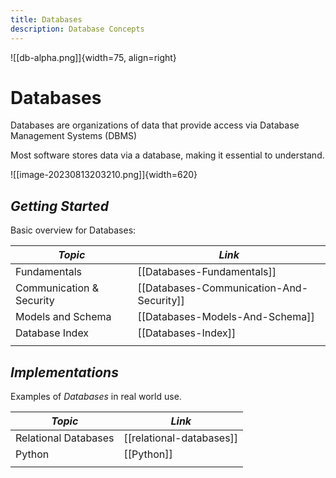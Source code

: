 ```yaml
---
title: Databases
description: Database Concepts
---
```


<!---- Image: Logo, Width 75 --------->

![[db-alpha.png]]{width=75, align=right}

# Databases
Databases are organizations of data that provide access via Database Management Systems (DBMS)
<!-- What? --------------------------->

<!-- Why Should People Care? --------->
Most software stores data via a database, making it essential to understand.

<!---- Image: Screenshot, Width 520 -->
![[image-20230813203210.png]]{width=620}

<!-- How Does It Fit Into Process?  -->

<!---- Image: Diagram, Width 720 ----->



<!----------------------------------------------------------------------------->

<!-- ## ***Nice to Know***
Information that will greatly help in understanding all things Databases:

| *Topic*                         | *Link*                                      |
| ------------------------------- | -------------------------------------       |
| Computer Basics                 | [[Computer-Basics]]                         |
| Windows Basics                  | [[Windows]]                                 |
|                                 |                                             | -->

<!----------------------------------------------------------------------------->

## ***Getting Started***
Basic overview for Databases:

| *Topic*                         | *Link*                                     |
| ------------------------------- | ------------------------------------------ |
| Fundamentals                    | [[Databases-Fundamentals]]                 |
| Communication & Security        | [[Databases-Communication-And-Security]]   |
| Models and Schema               | [[Databases-Models-And-Schema]]            |
| Database Index                  | [[Databases-Index]]                        |
|                                 |                                            |

<!-- ## ***Deep Dive***
Specific information once fundamentals are understood:

| *Topic*                         | *Link*                                     |
| ------------------------------- | ------------------------------------------ |
| Common Terms & Definitions      | [[Databases-Glossary]]                 |
| In Memory Encryption            | [[Databases-In-Memory-Encryption]]     |
|                                 |                                            | -->

<!----------------------------------------------------------------------------->

## ***Implementations***
Examples of *Databases* in real world use.

| *Topic*                         | *Link*                                     |
| ------------------------------- | ------------------------------------------ |
| Relational Databases            | [[relational-databases]]                                   |
| Python                          | [[Python]]                                 |
|                                 |                                            |

<!----------------------------------------------------------------------------->

<!-- ## ***Common Questions***
Questions you may have:

| *Question*                           | *Answer*                              |
| ------------------------------------ | ------------------------------------- |
|                                      | [Answer](#inline-answer-1)            |
|                                      |                                       | -->

<!-- ## **Inline Answer 1** -->

<!----------------------------------------------------------------------------->

<!-- ## ***Related***
Topics related to Databases:

| *Topic & Link*                       | *Why*                                 |
| ------------------------------------ | ------------------------------------- |
| [[Business-Analysis]]                | Business Analysis                     |
| [[SDLC]]                             | Software Development Life Cycle       |
|                                      |                                       | -->

<!----------------------------------------------------------------------------->

